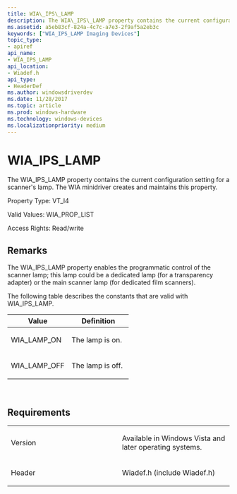 ```yaml
---
title: WIA\_IPS\_LAMP
description: The WIA\_IPS\_LAMP property contains the current configuration setting for a scanner's lamp. The WIA minidriver creates and maintains this property.
ms.assetid: a5eb83cf-824a-4c7c-a7e3-2f9af5a2eb3c
keywords: ["WIA_IPS_LAMP Imaging Devices"]
topic_type:
- apiref
api_name:
- WIA_IPS_LAMP
api_location:
- Wiadef.h
api_type:
- HeaderDef
ms.author: windowsdriverdev
ms.date: 11/28/2017
ms.topic: article
ms.prod: windows-hardware
ms.technology: windows-devices
ms.localizationpriority: medium
---
```


# WIA\_IPS\_LAMP


The WIA\_IPS\_LAMP property contains the current configuration setting for a scanner's lamp. The WIA minidriver creates and maintains this property.

Property Type: VT\_I4

Valid Values: WIA\_PROP\_LIST

Access Rights: Read/write

Remarks
-------

The WIA\_IPS\_LAMP property enables the programmatic control of the scanner lamp; this lamp could be a dedicated lamp (for a transparency adapter) or the main scanner lamp (for dedicated film scanners).

The following table describes the constants that are valid with WIA\_IPS\_LAMP.

<table>
<colgroup>
<col width="50%" />
<col width="50%" />
</colgroup>
<thead>
<tr class="header">
<th>Value</th>
<th>Definition</th>
</tr>
</thead>
<tbody>
<tr class="odd">
<td><p>WIA_LAMP_ON</p></td>
<td><p>The lamp is on.</p></td>
</tr>
<tr class="even">
<td><p>WIA_LAMP_OFF</p></td>
<td><p>The lamp is off.</p></td>
</tr>
</tbody>
</table>

 

Requirements
------------

<table>
<colgroup>
<col width="50%" />
<col width="50%" />
</colgroup>
<tbody>
<tr class="odd">
<td><p>Version</p></td>
<td><p>Available in Windows Vista and later operating systems.</p></td>
</tr>
<tr class="even">
<td><p>Header</p></td>
<td>Wiadef.h (include Wiadef.h)</td>
</tr>
</tbody>
</table>

 

 





